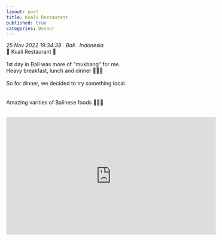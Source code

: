 ```yaml
---
layout: post
title: Kuali Restaurant 
published: true
categories: Devour
---
```

_25 Nov 2022 19:34:38 . Bali . Indonesia_
<br>
📍 Kuali Restaurant 📍
<br>
<br>
1st day in Bali was more of "mukbang" for me. 
<br>
Heavy breakfast, lunch and dinner 🤣🤣🤣
<br>
<br>
So for dinner, we decided to try something local.
<br>
<br>
<br>
Amazing varities of Balinese foods 🤩🤩🤩
<br>
<br>
<iframe width="560" height="315" src="https://www.youtube.com/embed/TM9UHrAbbpg" frameborder="0" allow="accelerometer; autoplay; encrypted-media; gyroscope; picture-in-picture" allowfullscreen></iframe>
<br>
<br>
